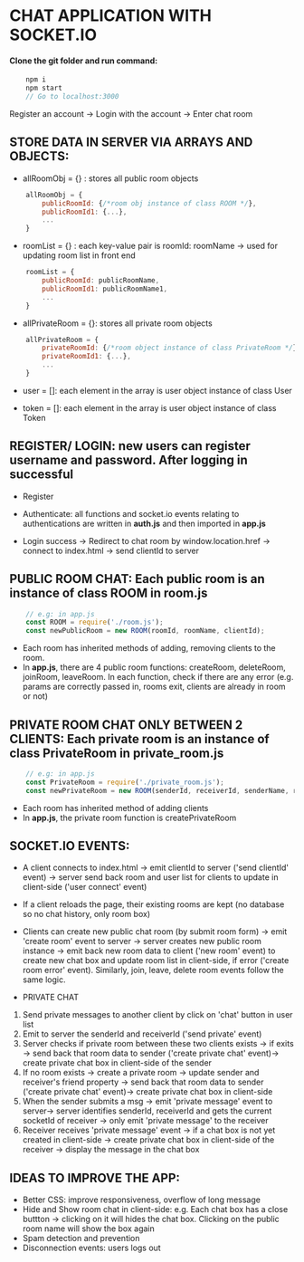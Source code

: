 # CHAT APPLICATION WITH SOCKET.IO
#### Clone the git folder and run command: 
```js
    npm i
    npm start
    // Go to localhost:3000
```

 Register an account -> Login with the account -> Enter chat room 

## STORE DATA IN SERVER VIA ARRAYS AND OBJECTS:
* allRoomObj = {} : stores all public room objects
```js
    allRoomObj = {
        publicRoomId: {/*room obj instance of class ROOM */},
        publicRoomId1: {...},
        ...
    }
```

* roomList = {} : each key-value pair is roomId: roomName -> used for updating room list in front end
```js
    roomList = {
        publicRoomId: publicRoomName,
        publicRoomId1: publicRoomName1,
        ...
    }
```

* allPrivateRoom = {}: stores all private room objects
```js
    allPrivateRoom = {
        privateRoomId: {/*room object instance of class PrivateRoom */},
        privateRoomId1: {...},
        ...
    }
```
* user = []: each element in the array is user object instance of class User

* token = []: each element in the array is user object instance of class Token

## REGISTER/ LOGIN: new users can register username and password. After logging in successful 
* Register

* Authenticate: all functions and socket.io events relating to authentications are written in **auth.js** and then imported in **app.js**

* Login success -> Redirect to chat room by window.location.href -> connect to index.html -> send clientId to server

## PUBLIC ROOM CHAT: Each public room is an instance of class ROOM in **room.js**

```js
    // e.g: in app.js
    const ROOM = require('./room.js');
    const newPublicRoom = new ROOM(roomId, roomName, clientId);
```

* Each room has inherited methods of adding, removing clients to the room.
* In **app.js**, there are 4 public room functions: createRoom, deleteRoom, joinRoom, leaveRoom. In each function, check if there are any error (e.g. params are correctly passed in, rooms exit, clients are already in room or not)

## PRIVATE ROOM CHAT ONLY BETWEEN 2 CLIENTS: Each private room is an instance of class PrivateRoom in **private_room.js**

```js
    // e.g: in app.js
    const PrivateRoom = require('./private_room.js');
    const newPrivateRoom = new ROOM(senderId, receiverId, senderName, receiverName);
```

* Each room has inherited method of adding clients
* In **app.js**, the private room function is createPrivateRoom

## SOCKET.IO EVENTS:
* A client connects to index.html -> emit clientId to server ('send clientId' event) -> server send back room and user list for clients to update in client-side ('user connect' event)
* If a client reloads the page, their existing rooms are kept (no database so no chat history, only room box)
* Clients can create new public chat room (by submit room form) -> emit 'create room' event to server -> server creates new public room instance -> emit back new room data to client ('new room' event) to create new chat box and update room list in client-side, if error ('create room error' event). Similarly, join, leave, delete room events follow the same logic.
 
* PRIVATE CHAT
1. Send private messages to another client by click on 'chat' button in user list
2. Emit to server the senderId and receiverId ('send private' event) 
3. Server checks if private room between these two clients exists -> if exits -> send back that room data to sender ('create private chat' event)-> create private chat box in client-side of the sender
4. If no room exists -> create a private room -> update sender and receiver's friend property -> send back that room data to sender ('create private chat' event)-> create private chat box in client-side
5. When the sender submits a msg -> emit 'private message' event to server-> server identifies senderId, receiverId and gets the current socketId of receiver -> only emit 'private message' to the receiver 
6. Receiver receives 'private message' event -> if a chat box is not yet created in client-side -> create private chat box in client-side of the receiver -> display the message in the chat box

## IDEAS TO IMPROVE THE APP:
* Better CSS: improve responsiveness, overflow of long message
* Hide and Show room chat in client-side: e.g. Each chat box has a close buttton -> clicking on it will hides the chat box. Clicking on the public room name will show the box again 
* Spam detection and prevention 
* Disconnection events: users logs out
